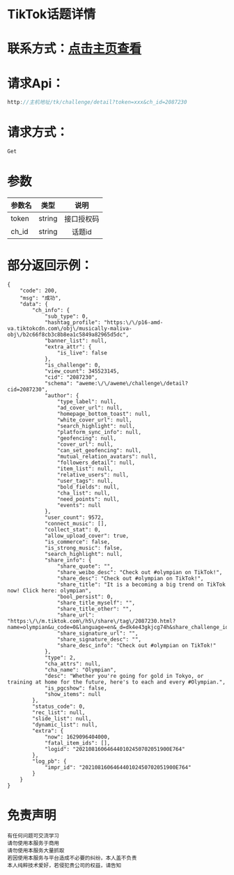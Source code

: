#  TikTok话题详情

# 联系方式：[点击主页查看](https://github.com/VideoData) 

#  请求Api：
```java
http://主机地址/tk/challenge/detail?token=xxx&ch_id=2087230 
```
#  请求方式：
```java
Get
```

#  参数 
| 参数名      | 类型     | 说明     |
| ---------- | :-----------:  | :-----------: |
| token     | string     | 接口授权码     |
| ch_id     | string     | 话题id     | 


#  部分返回示例：
```
{
	"code": 200,
	"msg": "成功",
	"data": {
		"ch_info": {
			"sub_type": 0,
			"hashtag_profile": "https:\/\/p16-amd-va.tiktokcdn.com\/obj\/musically-maliva-obj\/b2c66f8cb3c8b8ea1c5849a82965d5dc",
			"banner_list": null,
			"extra_attr": {
				"is_live": false
			},
			"is_challenge": 0,
			"view_count": 345523145,
			"cid": "2087230",
			"schema": "aweme:\/\/aweme\/challenge\/detail?cid=2087230",
			"author": {
				"type_label": null,
				"ad_cover_url": null,
				"homepage_bottom_toast": null,
				"white_cover_url": null,
				"search_highlight": null,
				"platform_sync_info": null,
				"geofencing": null,
				"cover_url": null,
				"can_set_geofencing": null,
				"mutual_relation_avatars": null,
				"followers_detail": null,
				"item_list": null,
				"relative_users": null,
				"user_tags": null,
				"bold_fields": null,
				"cha_list": null,
				"need_points": null,
				"events": null
			},
			"user_count": 9572,
			"connect_music": [],
			"collect_stat": 0,
			"allow_upload_cover": true,
			"is_commerce": false,
			"is_strong_music": false,
			"search_highlight": null,
			"share_info": {
				"share_quote": "",
				"share_weibo_desc": "Check out #olympian on TikTok!",
				"share_desc": "Check out #olympian on TikTok!",
				"share_title": "It is a becoming a big trend on TikTok now! Click here: olympian",
				"bool_persist": 0,
				"share_title_myself": "",
				"share_title_other": "",
				"share_url": "https:\/\/m.tiktok.com\/h5\/share\/tag\/2087230.html?name=olympian&u_code=0&language=en&_d=dk4e43gkjcg74h&share_challenge_id=2087230&source=h5_m",
				"share_signature_url": "",
				"share_signature_desc": "",
				"share_desc_info": "Check out #olympian on TikTok!"
			},
			"type": 2,
			"cha_attrs": null,
			"cha_name": "Olympian",
			"desc": "Whether you're going for gold in Tokyo, or training at home for the future, here's to each and every #Olympian.",
			"is_pgcshow": false,
			"show_items": null
		},
		"status_code": 0,
		"rec_list": null,
		"slide_list": null,
		"dynamic_list": null,
		"extra": {
			"now": 1629096404000,
			"fatal_item_ids": [],
			"logid": "202108160646440102450702051900E764"
		},
		"log_pb": {
			"impr_id": "202108160646440102450702051900E764"
		}
	}
}
```



#  免责声明
    有任何问题可交流学习  
    请勿使用本服务于商用  
    请勿使用本服务大量抓取  
    若因使用本服务与平台造成不必要的纠纷，本人盖不负责  
    本人纯粹技术爱好，若侵犯贵公司的权益，请告知
